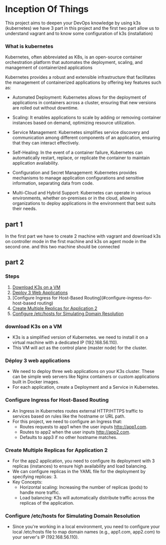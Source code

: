 
# Inception Of Things

This project aims to deepen your DevOps knowledge by using k3s (kubernetes)
we have 3 part in this project and the first two part allow us to understand vagrant and to know some configuration of k3s (installation)

### What is kubernetes
Kubernetes, often abbreviated as K8s, is an open-source container orchestration platform that automates the deployment, scaling, and management of containerized applications

Kubernetes provides a robust and extensible infrastructure that facilitates the management of containerized applications by offering key features such as:

- Automated Deployment: Kubernetes allows for the deployment of applications in containers across a cluster, ensuring that new versions are rolled out without downtime.

- Scaling: It enables applications to scale by adding or removing container instances based on demand, optimizing resource utilization.

- Service Management: Kubernetes simplifies service discovery and communication among different components of an application, ensuring that they can interact effectively.

- Self-Healing: In the event of a container failure, Kubernetes can automatically restart, replace, or replicate the container to maintain application availability.

- Configuration and Secret Management: Kubernetes provides mechanisms to manage application configurations and sensitive information, separating data from code.

- Multi-Cloud and Hybrid Support: Kubernetes can operate in various environments, whether on-premises or in the cloud, allowing organizations to deploy applications in the environment that best suits their needs.

## part 1
In the first part we have to create 2 machine with vagrant and download k3s on controller mode in the first machine and k3s on agent mode in the second one.
and this two machine should be connected


## part 2
### Steps 
1. [Download K3s on a VM](#download-k3s-on-a-vm)
2. [Deploy 3 Web Applications](#deploy-3-web-applications)
3. [Configure Ingress for Host-Based Routing](#configure-ingress-for-host-based routing)
4. [Create Multiple Replicas for Application 2](#create-multiple-replicas-for-application-2)
5. [Configure /etc/hosts for Simulating Domain Resolution](#configure-etchosts-for-simulating-domain-resolution)



### download K3s on a VM
- K3s is a simplified version of Kubernetes. we need to install it on a virtual machine with a dedicated IP (192.168.56.110).
- This VM will act as the control plane (master node) for the cluster.

### Déploy 3 web applications
- We need to deploy three web applications on your K3s cluster. These can be simple web servers like Nginx containers or custom applications built in Docker images.
- For each application, create a Deployment and a Service in Kubernetes.

### Configure Ingress for Host-Based Routing
- An Ingress in Kubernetes routes external HTTP/HTTPS traffic to services based on rules like the hostname or URL path.
- For this project, we need to configure an Ingress that:
    - Routes requests to app1 when the user inputs http://app1.com.
    - Routes to app2 when the user inputs http://app2.com.
    - Defaults to app3 if no other hostname matches.

### Create Multiple Replicas for Application 2
- For the app2 application, you need to configure its deployment with 3 replicas (instances) to ensure high availability and load balancing.
- We can configure replicas in the YAML file for the deployment by specifying replicas: 3.
- Key Concepts:
    - Horizontal scaling: Increasing the number of replicas (pods) to handle more traffic.
    - Load balancing: K3s will automatically distribute traffic across the replicas of the application.

### Configure /etc/hosts for Simulating Domain Resolution
- Since you're working in a local environment, you need to configure your local /etc/hosts file to map domain names (e.g., app1.com, app2.com) to your server's IP (192.168.56.110).